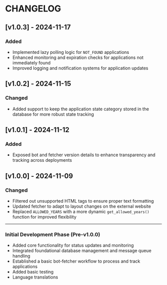 # CHANGELOG

## [v1.0.3] - 2024-11-17
### Added
- Implemented lazy polling logic for `NOT_FOUND` applications
- Enhanced monitoring and expiration checks for applications not immediately found
- Improved logging and notification systems for application updates

## [v1.0.2] - 2024-11-15
### Changed
- Added support to keep the application state category stored in the database for more robust state tracking

## [v1.0.1] - 2024-11-12
### Added
- Exposed bot and fetcher version details to enhance transparency and tracking across deployments

## [v1.0.0] - 2024-11-09
### Changed
- Filtered out unsupported HTML tags to ensure proper text formatting
- Updated fetcher to adapt to layout changes on the external website
- Replaced `ALLOWED_YEARS` with a more dynamic `get_allowed_years()` function for improved flexibility

---

### Initial Development Phase (Pre-v1.0.0)
- Added core functionality for status updates and monitoring
- Integrated foundational database management and message queue handling
- Established a basic bot-fetcher workflow to process and track applications
- Added basic testing
- Language translations